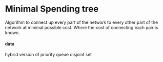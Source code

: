 # Minimal Spending tree
Algorithm to connect up every part of the network to every other part of the network at minimal possible cost. Where the cost of connecting each pair is known.

#### data
hybrid version of priority queue
disjoint set

